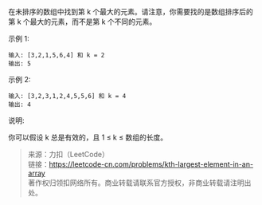 在未排序的数组中找到第 k 个最大的元素。请注意，你需要找的是数组排序后的第 k 个最大的元素，而不是第 k 个不同的元素。

示例 1:
```
输入: [3,2,1,5,6,4] 和 k = 2
输出: 5
```

示例 2:
```
输入: [3,2,3,1,2,4,5,5,6] 和 k = 4
输出: 4
```

说明:

你可以假设 k 总是有效的，且 1 ≤ k ≤ 数组的长度。

> 来源：力扣（LeetCode）  
> 链接：https://leetcode-cn.com/problems/kth-largest-element-in-an-array  
> 著作权归领扣网络所有。商业转载请联系官方授权，非商业转载请注明出处。  